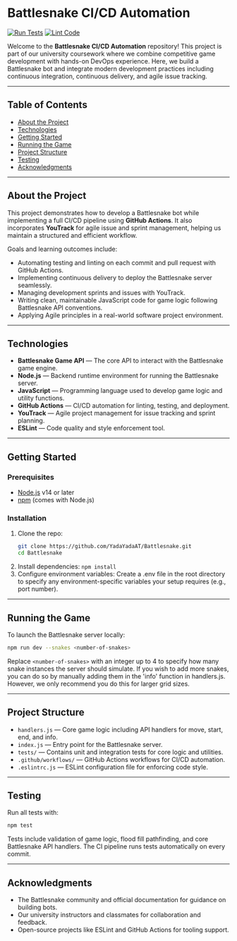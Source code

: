 # Battlesnake CI/CD Automation

[![Run Tests](https://github.com/YadaYadaAT/Battlesnake/actions/workflows/test.yml/badge.svg)](https://github.com/YadaYadaAT/Battlesnake/actions/workflows/test.yml)
[![Lint Code](https://github.com/YadaYadaAT/Battlesnake/actions/workflows/lint.yml/badge.svg)](https://github.com/YadaYadaAT/Battlesnake/actions/workflows/lint.yml)

Welcome to the **Battlesnake CI/CD Automation** repository! This project is part of our university coursework where we combine competitive game development with hands-on DevOps experience. Here, we build a Battlesnake bot and integrate modern development practices including continuous integration, continuous delivery, and agile issue tracking.

---

## Table of Contents

- [About the Project](#about-the-project)  
- [Technologies](#technologies)  
- [Getting Started](#getting-started)  
- [Running the Game](#running-the-game)  
- [Project Structure](#project-structure)  
- [Testing](#testing)  
- [Acknowledgments](#acknowledgments)  

---

## About the Project

This project demonstrates how to develop a Battlesnake bot while implementing a full CI/CD pipeline using **GitHub Actions**. It also incorporates **YouTrack** for agile issue and sprint management, helping us maintain a structured and efficient workflow.

Goals and learning outcomes include:

- Automating testing and linting on each commit and pull request with GitHub Actions.  
- Implementing continuous delivery to deploy the Battlesnake server seamlessly.  
- Managing development sprints and issues with YouTrack.  
- Writing clean, maintainable JavaScript code for game logic following Battlesnake API conventions.  
- Applying Agile principles in a real-world software project environment.  

---

## Technologies

- **Battlesnake Game API** — The core API to interact with the Battlesnake game engine.  
- **Node.js** — Backend runtime environment for running the Battlesnake server.  
- **JavaScript** — Programming language used to develop game logic and utility functions.  
- **GitHub Actions** — CI/CD automation for linting, testing, and deployment.  
- **YouTrack** — Agile project management for issue tracking and sprint planning.  
- **ESLint** — Code quality and style enforcement tool.

---

## Getting Started

### Prerequisites

- [Node.js](https://nodejs.org/) v14 or later  
- [npm](https://www.npmjs.com/) (comes with Node.js)

### Installation

1. Clone the repo:  
   ```bash
   git clone https://github.com/YadaYadaAT/Battlesnake.git
   cd Battlesnake
   ```
2. Install dependencies:
   ```npm install```
3. Configure environment variables:
   Create a .env file in the root directory to specify any environment-specific variables your setup requires (e.g., port number).


---

## Running the Game

To launch the Battlesnake server locally:

```bash
npm run dev --snakes <number-of-snakes>
```

Replace `<number-of-snakes>` with an integer up to 4 to specify how many snake instances the server should simulate.
If you wish to add more snakes, you can do so by manually adding them in the 'info' function in handlers.js. However, we only recommend you do this for larger grid sizes.

---

## Project Structure

- `handlers.js` — Core game logic including API handlers for move, start, end, and info.  
- `index.js` — Entry point for the Battlesnake server.  
- `tests/` — Contains unit and integration tests for core logic and utilities.  
- `.github/workflows/` — GitHub Actions workflows for CI/CD automation.  
- `.eslintrc.js` — ESLint configuration file for enforcing code style.

---

## Testing

Run all tests with:

```bash
npm test
```

Tests include validation of game logic, flood fill pathfinding, and core Battlesnake API handlers. The CI pipeline runs tests automatically on every commit.

---

## Acknowledgments

- The Battlesnake community and official documentation for guidance on building bots.  
- Our university instructors and classmates for collaboration and feedback.  
- Open-source projects like ESLint and GitHub Actions for tooling support.
